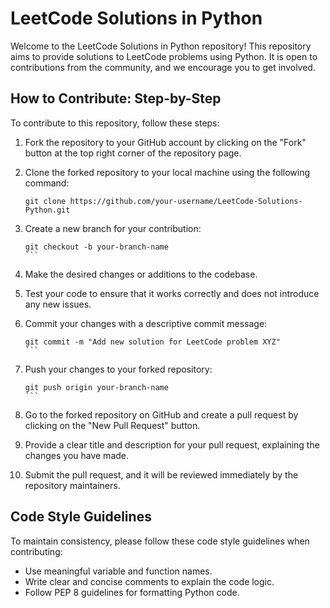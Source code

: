 
# LeetCode Solutions in Python

Welcome to the LeetCode Solutions in Python repository! This repository aims to provide solutions to LeetCode problems using Python. 
It is open to contributions from the community, and we encourage you to get involved.


## How to Contribute: Step-by-Step

To contribute to this repository, follow these steps:

1. Fork the repository to your GitHub account by clicking on the "Fork" button at the top right corner of the repository page.

2. Clone the forked repository to your local machine using the following command:

   ```
   git clone https://github.com/your-username/LeetCode-Solutions-Python.git
   ```

3. Create a new branch for your contribution:

   ````
   git checkout -b your-branch-name
   ```

4. Make the desired changes or additions to the codebase.

5. Test your code to ensure that it works correctly and does not introduce any new issues.

6. Commit your changes with a descriptive commit message:

   ````
   git commit -m "Add new solution for LeetCode problem XYZ"
   ```

7. Push your changes to your forked repository:

   ````
   git push origin your-branch-name
   ```

8. Go to the forked repository on GitHub and create a pull request by clicking on the "New Pull Request" button.

9. Provide a clear title and description for your pull request, explaining the changes you have made.

10. Submit the pull request, and it will be reviewed immediately by the repository maintainers.

## Code Style Guidelines

To maintain consistency, please follow these code style guidelines when contributing:

- Use meaningful variable and function names.
- Write clear and concise comments to explain the code logic.
- Follow PEP 8 guidelines for formatting Python code.
